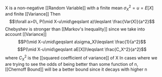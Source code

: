 X is a non-negative [[Random Variable]] with a finite mean $\sigma_X^2=u = E[X]$ and finite [[Variance]]
Then $$\forall a>0\, P(\mid X-u\mid\geqslant a)\leqslant \frac{Var(X)}{a^2}$$
Chebyshev is stronger than [[Markov's Inequality]] since we take into account [[Variance]]
$$P(\mid X-u\mid\geqslant a\sigma_X)\leqslant \frac{1}{a^2}$$
$$P(\mid X-u\mid\geqslant aE[X])\leqslant \frac{C_X^2}{a^2}$$
where $C^2_X$ is the [[squared coefficient of variance]] of X
In cases where we are trying to see the odds of being better than some function of n,
[[Chernoff Bound]] will be a better bound since it decays with higher n

